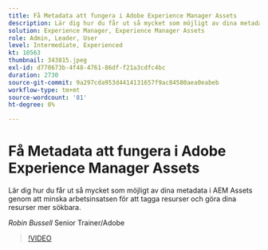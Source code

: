 ```yaml
---
title: Få Metadata att fungera i Adobe Experience Manager Assets
description: Lär dig hur du får ut så mycket som möjligt av dina metadata i AEM Assets genom att minska arbetsinsatsen för att tagga resurser och göra dina resurser mer sökbara.
solution: Experience Manager, Experience Manager Assets
role: Admin, Leader, User
level: Intermediate, Experienced
kt: 10563
thumbnail: 343815.jpeg
exl-id: d770673b-4f48-4761-86df-f21a3cdfc4bc
duration: 2730
source-git-commit: 9a297cda953d4414131657f9ac84580aea0eabeb
workflow-type: tm+mt
source-wordcount: '81'
ht-degree: 0%

---
```


# Få Metadata att fungera i Adobe Experience Manager Assets

Lär dig hur du får ut så mycket som möjligt av dina metadata i AEM Assets genom att minska arbetsinsatsen för att tagga resurser och göra dina resurser mer sökbara.

*Robin Bussell* Senior Trainer/Adobe

>[!VIDEO](https://video.tv.adobe.com/v/343815/?quality=12&learn=on)
